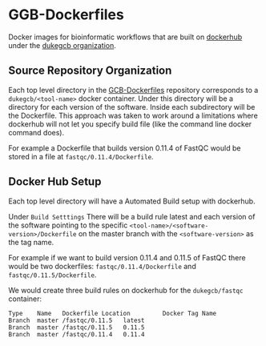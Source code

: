 GGB-Dockerfiles
==========

Docker images for bioinformatic workflows that are built on [dockerhub](https://hub.docker.com/) under the [dukegcb organization](https://hub.docker.com/u/dukegcb/).

## Source Repository Organization

Each top level directory in the [GCB-Dockerfiles](https://github.com/Duke-GCB/GCB-Dockerfiles/) repository
corresponds to a `dukegcb/<tool-name>` docker container. Under this directory will be a directory for each version of the software. Inside each subdirectory will be the Dockerfile. This approach was taken to work around a limitations where dockerhub will not let you specify build file (like the command line docker command does).

For example a Dockerfile that builds version 0.11.4 of FastQC would be stored in a file at `fastqc/0.11.4/Dockerfile`.

## Docker Hub Setup
Each top level directory will have a Automated Build setup with dockerhub.

Under `Build Setttings` There will be a build rule latest and each version of the software pointing to the specific `<tool-name>/<software-version>/Dockerfile` on the master branch with the `<software-version>` as the tag name.

For example if we want to build version 0.11.4 and 0.11.5 of FastQC there would be two dockerfiles: `fastqc/0.11.4/Dockerfile` and `fastqc/0.11.5/Dockerfile`. 

We would create three build rules on dockerhub for the `dukegcb/fastqc` container:
```
Type    Name   Dockerfile Location         Docker Tag Name
Branch  master /fastqc/0.11.5   latest
Branch  master /fastqc/0.11.5   0.11.5
Branch  master /fastqc/0.11.4   0.11.4
```
